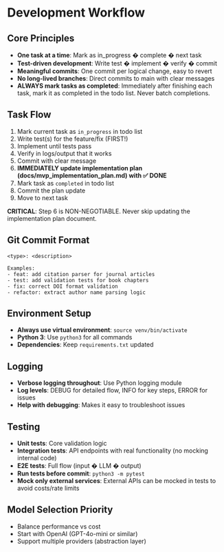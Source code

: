 # Development Workflow

## Core Principles
- **One task at a time**: Mark as in_progress � complete � next task
- **Test-driven development**: Write test � implement � verify � commit
- **Meaningful commits**: One commit per logical change, easy to revert
- **No long-lived branches**: Direct commits to main with clear messages
- **ALWAYS mark tasks as completed**: Immediately after finishing each task, mark it as completed in the todo list. Never batch completions.

## Task Flow
1. Mark current task as `in_progress` in todo list
2. Write test(s) for the feature/fix (FIRST!)
3. Implement until tests pass
4. Verify in logs/output that it works
5. Commit with clear message
6. **IMMEDIATELY update implementation plan (docs/mvp_implementation_plan.md) with ✅ DONE**
7. Mark task as `completed` in todo list
8. Commit the plan update
9. Move to next task

**CRITICAL**: Step 6 is NON-NEGOTIABLE. Never skip updating the implementation plan document.

## Git Commit Format
```
<type>: <description>

Examples:
- feat: add citation parser for journal articles
- test: add validation tests for book chapters
- fix: correct DOI format validation
- refactor: extract author name parsing logic
```

## Environment Setup
- **Always use virtual environment**: `source venv/bin/activate`
- **Python 3**: Use `python3` for all commands
- **Dependencies**: Keep `requirements.txt` updated

## Logging
- **Verbose logging throughout**: Use Python logging module
- **Log levels**: DEBUG for detailed flow, INFO for key steps, ERROR for issues
- **Help with debugging**: Makes it easy to troubleshoot issues

## Testing
- **Unit tests**: Core validation logic
- **Integration tests**: API endpoints with real functionality (no mocking internal code)
- **E2E tests**: Full flow (input � LLM � output)
- **Run tests before commit**: `python3 -m pytest`
- **Mock only external services**: External APIs can be mocked in tests to avoid costs/rate limits

## Model Selection Priority
- Balance performance vs cost
- Start with OpenAI (GPT-4o-mini or similar)
- Support multiple providers (abstraction layer)
